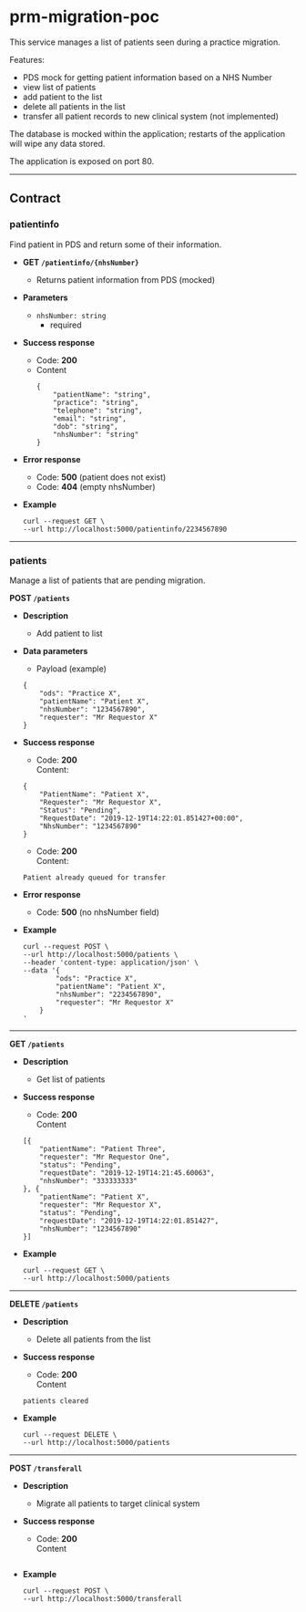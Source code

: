 # prm-migration-poc

This service manages a list of patients seen during a practice migration.

Features:
- PDS mock for getting patient information based on a NHS Number
- view list of patients
- add patient to the list
- delete all patients in the list
- transfer all patient records to new clinical system (not implemented)

The database is mocked within the application; restarts of the application will wipe any data stored.

The application is exposed on port 80.


---
## Contract

### **patientinfo**
Find patient in PDS and return some of their information.

- **GET `/patientinfo/{nhsNumber}`**
    - Returns patient information from PDS (mocked)

- **Parameters**  
    - `nhsNumber: string`
        - required

- **Success response**
    - Code: **200**
    - Content
        ```
        {
            "patientName": "string",
            "practice": "string",
            "telephone": "string",
            "email": "string",
            "dob": "string",
            "nhsNumber": "string"
        }
        ```

- **Error response**
    - Code: **500** (patient does not exist)
    - Code: **404** (empty nhsNumber) 


- **Example**
    ```
    curl --request GET \
    --url http://localhost:5000/patientinfo/2234567890
    ```
---
### **patients**
Manage a list of patients that are pending migration.

**POST `/patients`**

- **Description**
    - Add patient to list

- **Data parameters**
    - Payload (example)
    ```
    {
        "ods": "Practice X",
        "patientName": "Patient X",
        "nhsNumber": "1234567890",
        "requester": "Mr Requestor X"
    }
    ```

- **Success response**
    - Code: **200**  
    Content:
    ```
    {
        "PatientName": "Patient X",
        "Requester": "Mr Requestor X",
        "Status": "Pending",
        "RequestDate": "2019-12-19T14:22:01.851427+00:00",
        "NhsNumber": "1234567890"
    }
    ```
    - Code: **200**  
    Content:
    ```
    Patient already queued for transfer
    ```


- **Error response**
    - Code: **500** (no nhsNumber field)

- **Example**
    ```
    curl --request POST \
    --url http://localhost:5000/patients \
    --header 'content-type: application/json' \
    --data '{
            "ods": "Practice X",
            "patientName": "Patient X",
            "nhsNumber": "2234567890",
            "requester": "Mr Requestor X"
        }
    '
    ```

---
**GET `/patients`**

- **Description**
    - Get list of patients

- **Success response**
    - Code: **200**  
    Content
    ```
    [{
        "patientName": "Patient Three",
        "requester": "Mr Requestor One",
        "status": "Pending",
        "requestDate": "2019-12-19T14:21:45.60063",
        "nhsNumber": "333333333"
    }, {
        "patientName": "Patient X",
        "requester": "Mr Requestor X",
        "status": "Pending",
        "requestDate": "2019-12-19T14:22:01.851427",
        "nhsNumber": "1234567890"
    }]
    ```
- **Example**
    ```
    curl --request GET \
    --url http://localhost:5000/patients
    ```

---
**DELETE `/patients`**

- **Description**
    - Delete all patients from the list

- **Success response**
    - Code: **200**  
    Content
    ```
    patients cleared
    ```
    
- **Example**
    ```
    curl --request DELETE \
    --url http://localhost:5000/patients
    ```
---

**POST `/transferall`**

- **Description**
    - Migrate all patients to target clinical system

- **Success response**
    - Code: **200**  
    Content
    ```
    ```
    
- **Example**
    ```
    curl --request POST \
    --url http://localhost:5000/transferall
    ```
 




